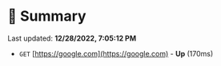 # 📖 Summary
Last updated: **12/28/2022, 7:05:12 PM**

- `GET` [https://google.com](https://google.com) - **Up** (170ms)
